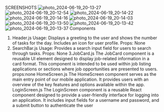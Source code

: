 SCREENSHOTS
![photo_2024-06-19_20-13-27](https://github.com/11024572/rn-assignment4-11024572/assets/170142523/7c65590e-424d-4e9d-b34f-633bafb3620d)
![photo_2024-06-19_20-12-54](https://github.com/11024572/rn-assignment4-11024572/assets/170142523/47cf9afa-3a61-4980-acb3-799f59ab112a)
![photo_2024-06-19_20-14-22](https://github.com/11024572/rn-assignment4-11024572/assets/170142523/d828f07d-c781-45b8-b372-ba18439217d8)
![photo_2024-06-19_20-14-16](https://github.com/11024572/rn-assignment4-11024572/assets/170142523/c71f6106-beaf-4baf-a95f-a92fcd46b631)
![photo_2024-06-19_20-14-03](https://github.com/11024572/rn-assignment4-11024572/assets/170142523/4572cff4-4222-41c9-8842-7339e7999cac)
![photo_2024-06-19_20-13-50](https://github.com/11024572/rn-assignment4-11024572/assets/170142523/0262c59b-2f7d-4c39-a7ce-6271a57875f7)
![photo_2024-06-19_20-13-42](https://github.com/11024572/rn-assignment4-11024572/assets/170142523/da538a4e-87e0-4682-91eb-d825e65f2d07)
![photo_2024-06-19_20-13-37](https://github.com/11024572/rn-assignment4-11024572/assets/170142523/dba9a4a0-17de-4a76-8fcf-48016683d207)
Components
1. Header.js
Usage: Displays a greeting to the user and shows the number of tasks for the day. Includes an icon for user profile.
Props: None
2. SearchBar.js
Usage: Provides a search input field for users to search through tasks.
Props: None
3.JobCard.js
The JobCard component is a reusable UI element designed to display job-related information in a card format. This component is intended to be used within job listing applications or sections where job opportunities are presented to users.
props:none
HomeScreen.js
The HomeScreen component serves as the main entry point of our mobile application. It provides users with an overview of the key features and options available within the app.
LoginScreen.js
The LoginScreen component is a reusable React component designed to provide a user-friendly interface for logging into an application. It includes input fields for a username and password, and a submit button to authenticate the user
